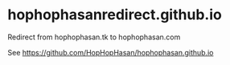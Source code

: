 # hophophasanredirect.github.io
Redirect from hophophasan.tk to hophophasan.com

See https://github.com/HopHopHasan/hophophasan.github.io
